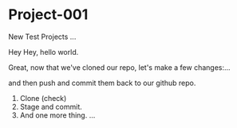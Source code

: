 # Project-001
New Test Projects ...

Hey Hey, hello world. 

Great, 
now that we've cloned our repo,
let's make a few changes:...

and then push and commit them back to our github repo. 


1. Clone (check)
2. Stage and commit.
3. And one more thing. ...
 
